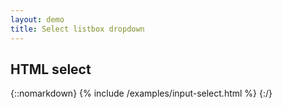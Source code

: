 ```yaml
---
layout: demo
title: Select listbox dropdown
---
```


## HTML select

{::nomarkdown}
{% include /examples/input-select.html %}
{:/}
